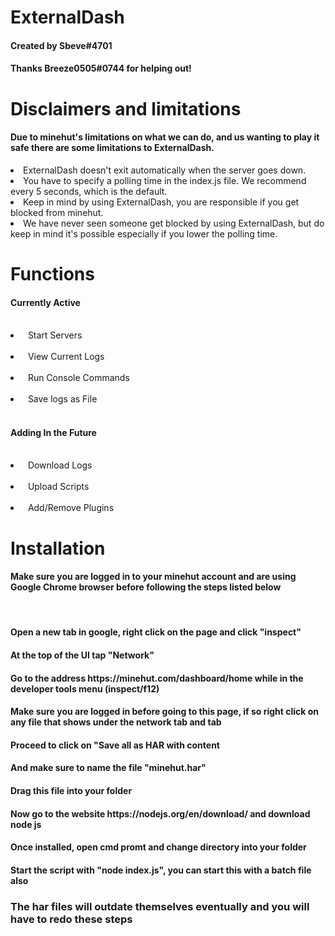 # ExternalDash
<h4>Created by Sbeve#4701</h4>
<h4>Thanks Breeze0505#0744 for helping out!</h4>

 
# Disclaimers and limitations
<h4>Due to minehut's limitations on what we can do, and us wanting to play it safe there are some limitations to ExternalDash.</h4>
<li> ExternalDash doesn't exit automatically when the server goes down.</li>
<li> You have to specify a polling time in the index.js file. We recommend every 5 seconds, which is the default. </li>
<li> Keep in mind by using ExternalDash, you are responsible if you get blocked from minehut. </li>
<li> We have never seen someone get blocked by using ExternalDash, but do keep in mind it's possible especially if you lower the polling time. </li>

# Functions
 <h4>Currently Active</h4>
 <br>
 <li>&nbsp; Start Servers</li>
 <br>
 <li>&nbsp; View Current Logs</li>
 <br>
 <li>&nbsp; Run Console Commands</li>
 <br>
 <li>&nbsp; Save logs as File</li>
 <br>
 <h4>Adding In the Future</h4>
 <br>
 <li> &nbsp; Download Logs</li>
 <br>
 <li> &nbsp; Upload Scripts</li>
 <br>
 <li> &nbsp; Add/Remove Plugins</li>

 # Installation
 <h4>Make sure you are logged in to your minehut account and are using Google Chrome browser before following the steps listed below</h4>
 <br>
  <h4>Open a new tab in google, right click on the page and click "inspect"</h4>
  <h4>At the top of the UI tap "Network"</h4>
  <h4>Go to the address https://minehut.com/dashboard/home while in the developer tools menu (inspect/f12)</h4>
  <h4>Make sure you are logged in before going to this page, if so right click on any file that shows under the network tab and tab</h4>
  <h4>Proceed to click on "Save all as HAR with content</h4>
  <h4>And make sure to name the file "minehut.har"</h4>
  <h4>Drag this file into your folder</h4>
  <h4>Now go to the website https://nodejs.org/en/download/ and download node js</h4>
  <h4>Once installed, open cmd promt and change directory into your folder</h4>
  <h4>Start the script with "node index.js", you can start this with a batch file also</h4>
  <h3>The har files will outdate themselves eventually and you will have to redo these steps</h3>
